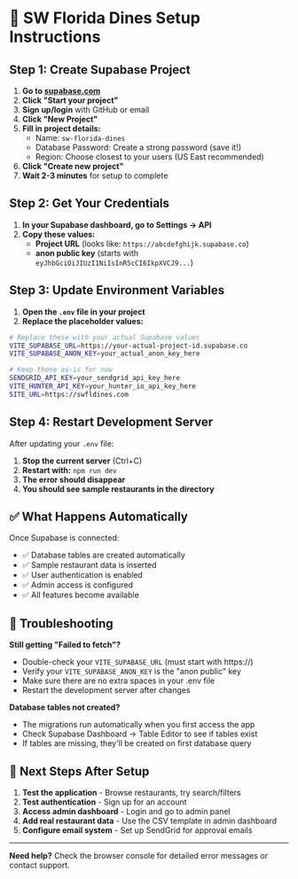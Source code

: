# 🚀 SW Florida Dines Setup Instructions

## Step 1: Create Supabase Project

1. **Go to [supabase.com](https://supabase.com)**
2. **Click "Start your project"**
3. **Sign up/login** with GitHub or email
4. **Click "New Project"**
5. **Fill in project details:**
   - Name: `sw-florida-dines`
   - Database Password: Create a strong password (save it!)
   - Region: Choose closest to your users (US East recommended)
6. **Click "Create new project"**
7. **Wait 2-3 minutes** for setup to complete

## Step 2: Get Your Credentials

1. **In your Supabase dashboard, go to Settings → API**
2. **Copy these values:**
   - **Project URL** (looks like: `https://abcdefghijk.supabase.co`)
   - **anon public key** (starts with `eyJhbGciOiJIUzI1NiIsInR5cCI6IkpXVCJ9...`)

## Step 3: Update Environment Variables

1. **Open the `.env` file in your project**
2. **Replace the placeholder values:**

```bash
# Replace these with your actual Supabase values
VITE_SUPABASE_URL=https://your-actual-project-id.supabase.co
VITE_SUPABASE_ANON_KEY=your_actual_anon_key_here

# Keep these as-is for now
SENDGRID_API_KEY=your_sendgrid_api_key_here
VITE_HUNTER_API_KEY=your_hunter_io_api_key_here
SITE_URL=https://swfldines.com
```

## Step 4: Restart Development Server

After updating your `.env` file:
1. **Stop the current server** (Ctrl+C)
2. **Restart with:** `npm run dev`
3. **The error should disappear**
4. **You should see sample restaurants in the directory**

## ✅ What Happens Automatically

Once Supabase is connected:
- ✅ Database tables are created automatically
- ✅ Sample restaurant data is inserted
- ✅ User authentication is enabled
- ✅ Admin access is configured
- ✅ All features become available

## 🔧 Troubleshooting

**Still getting "Failed to fetch"?**
- Double-check your `VITE_SUPABASE_URL` (must start with https://)
- Verify your `VITE_SUPABASE_ANON_KEY` is the "anon public" key
- Make sure there are no extra spaces in your .env file
- Restart the development server after changes

**Database tables not created?**
- The migrations run automatically when you first access the app
- Check Supabase Dashboard → Table Editor to see if tables exist
- If tables are missing, they'll be created on first database query

## 🎯 Next Steps After Setup

1. **Test the application** - Browse restaurants, try search/filters
2. **Test authentication** - Sign up for an account
3. **Access admin dashboard** - Login and go to admin panel
4. **Add real restaurant data** - Use the CSV template in admin dashboard
5. **Configure email system** - Set up SendGrid for approval emails

---

**Need help?** Check the browser console for detailed error messages or contact support.